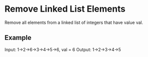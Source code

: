 # Remove Linked List Elements

Remove all elements from a linked list of integers that have value val.

## Example

Input:  1->2->6->3->4->5->6, val = 6
Output: 1->2->3->4->5